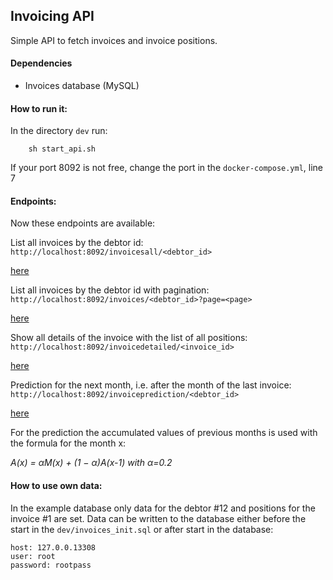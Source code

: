
Invoicing API
-


Simple API to fetch invoices and invoice positions.

#### Dependencies

- Invoices database (MySQL)


#### How to run it:


In the directory `dev` run:

```shell
    sh start_api.sh 
 ```
 
 If your port 8092 is not free, change the port in the `docker-compose.yml`, line 7

#### Endpoints:

Now these endpoints are available:

List all invoices by the debtor id:
`http://localhost:8092/invoicesall/<debtor_id>`

[here](http://localhost:8092/invoicesall/12)

List all invoices by the debtor id with pagination:
`http://localhost:8092/invoices/<debtor_id>?page=<page>`

[here](http://localhost:8092/invoices/12?page=0)

Show all details of the invoice with the list of all positions:
`http://localhost:8092/invoicedetailed/<invoice_id>`

[here](http://localhost:8092/invoicedetailed/1)

Prediction for the next month, i.e. after the month of the last invoice:
`http://localhost:8092/invoiceprediction/<debtor_id>`

[here](http://localhost:8092/invoiceprediction/12)

For the prediction the accumulated values of previous months is used with the formula for the month x:

*A(x) = αM(x) + (1 − α)A(x-1) with α=0.2*

#### How to use own data:


In the example database only data for the debtor #12 and positions for the invoice #1 are set.
Data can be written to the database either before the start in the `dev/invoices_init.sql` or after start in the database:
```
host: 127.0.0.13308
user: root
password: rootpass 
```

